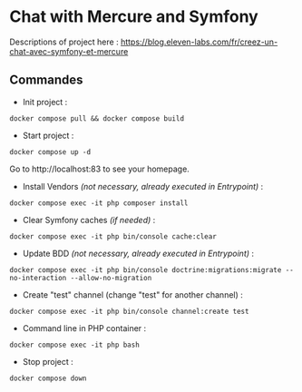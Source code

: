 # Chat with Mercure and Symfony

Descriptions of project here : https://blog.eleven-labs.com/fr/creez-un-chat-avec-symfony-et-mercure


## Commandes

* Init project :

```shell
docker compose pull && docker compose build
```

* Start project :

```shell
docker compose up -d
```

Go to http://localhost:83 to see your homepage.

* Install Vendors *(not necessary, already executed in Entrypoint)* :

```shell
docker compose exec -it php composer install
```

* Clear Symfony caches *(if needed)* :

```shell
docker compose exec -it php bin/console cache:clear
```

* Update BDD *(not necessary, already executed in Entrypoint)* :

```shell
docker compose exec -it php bin/console doctrine:migrations:migrate --no-interaction --allow-no-migration
```

* Create "test" channel (change "test" for another channel) :

```shell
docker compose exec -it php bin/console channel:create test
```

* Command line in PHP container :

```shell
docker compose exec -it php bash
```

* Stop project :

```shell
docker compose down
```
